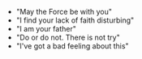 * "May the Force be with you"
* "I find your lack of faith disturbing"
* "I am your father"
* "Do or do not.  There is not try"
* "I've got a bad feeling about this"

